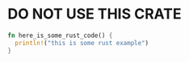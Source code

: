 # DO NOT USE THIS CRATE

```rust
fn here_is_some_rust_code() {
  println!("this is some rust example")
}
```
